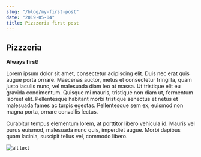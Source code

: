 ```yaml
---
slug: "/blog/my-first-post"
date: "2019-05-04"
title: Pizzzeria first post
---
```


## Pizzzeria

**Always first!**

Lorem ipsum dolor sit amet, consectetur adipiscing elit. Duis nec erat quis augue porta ornare. Maecenas auctor, metus et consectetur fringilla, quam justo iaculis nunc, vel malesuada diam leo at massa. Ut tristique elit eu gravida condimentum. Quisque mi mauris, tristique non diam ut, fermentum laoreet elit. Pellentesque habitant morbi tristique senectus et netus et malesuada fames ac turpis egestas. Pellentesque sem ex, euismod non magna porta, ornare convallis lectus.

Curabitur tempus elementum lorem, at porttitor libero vehicula id. Mauris vel purus euismod, malesuada nunc quis, imperdiet augue. Morbi dapibus quam lacinia, suscipit tellus vel, commodo libero.

![alt text](image-name.jpg)
